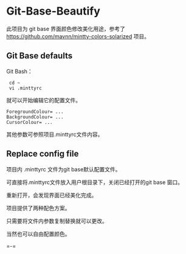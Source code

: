 # Git-Base-Beautify

此项目为 git base 界面颜色修改美化用途，参考了 https://github.com/mavnn/mintty-colors-solarized 项目。


## Git Base defaults


Git Bash：

	 cd ~
	 vi .minttyrc

就可以开始编辑它的配置文件。

	ForegroundColour= ...
	BackgroundColour= ...
	CursorColour= ...

其他参数可参照项目.minttyrc文件内容。



## Replace config file

项目内 .minttyrc 文件为git base默认配置文件。

可直接将.minttyrc文件放入用户根目录下，关闭已经打开的git base 窗口。

重新打开，会发现界面已经美化完成。

项目提供了两种配色方案。

只需要将文件内参数复制替换就可以更改。

当然也可以自由配置颜色。

=-=

